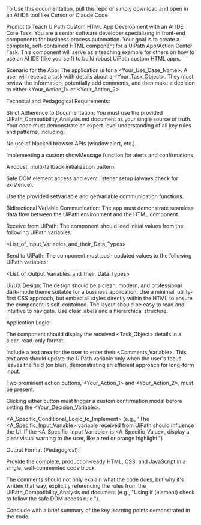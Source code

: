 To Use this documentation, pull this repo or simply download and open in an AI IDE tool like Cursor or Claude Code


Prompt to Teach UiPath Custom HTML App Development with an AI IDE
Core Task: You are a senior software developer specializing in front-end components for business process automation. Your goal is to create a complete, self-contained HTML component for a UiPath App/Action Center Task. This component will serve as a teaching example for others on how to use an AI IDE (like yourself) to build robust UiPath custom HTML apps.

Scenario for the App: The application is for a <Your_Use_Case_Name>. A user will receive a task with details about a <Your_Task_Object>. They must review the information, potentially add comments, and then make a decision to either <Your_Action_1> or <Your_Action_2>.

Technical and Pedagogical Requirements:

Strict Adherence to Documentation: You must use the provided UiPath_Compatibility_Analysis.md document as your single source of truth. Your code must demonstrate an expert-level understanding of all key rules and patterns, including:

No use of blocked browser APIs (window.alert, etc.).

Implementing a custom showMessage function for alerts and confirmations.

A robust, multi-fallback initialization pattern.

Safe DOM element access and event listener setup (always check for existence).

Use the provided setVariable and getVariable communication functions.

Bidirectional Variable Communication: The app must demonstrate seamless data flow between the UiPath environment and the HTML component.

Receive from UiPath: The component should load initial values from the following UiPath variables:

<List_of_Input_Variables_and_their_Data_Types>

Send to UiPath: The component must push updated values to the following UiPath variables:

<List_of_Output_Variables_and_their_Data_Types>

UI/UX Design: The design should be a clean, modern, and professional dark-mode theme suitable for a business application. Use a minimal, utility-first CSS approach, but embed all styles directly within the HTML to ensure the component is self-contained. The layout should be easy to read and intuitive to navigate. Use clear labels and a hierarchical structure.

Application Logic:

The component should display the received <Task_Object> details in a clear, read-only format.

Include a text area for the user to enter their <Comments_Variable>. This text area should update the UiPath variable only when the user's focus leaves the field (on blur), demonstrating an efficient approach for long-form input.

Two prominent action buttons, <Your_Action_1> and <Your_Action_2>, must be present.

Clicking either button must trigger a custom confirmation modal before setting the <Your_Decision_Variable>.

<A_Specific_Conditional_Logic_to_Implement> (e.g., "The <A_Specific_Input_Variable> variable received from UiPath should influence the UI. If the <A_Specific_Input_Variable> is <A_Specific_Value>, display a clear visual warning to the user, like a red or orange highlight.")

Output Format (Pedagogical):

Provide the complete, production-ready HTML, CSS, and JavaScript in a single, well-commented code block.

The comments should not only explain what the code does, but why it's written that way, explicitly referencing the rules from the UiPath_Compatibility_Analysis.md document (e.g., "Using if (element) check to follow the safe DOM access rule.").

Conclude with a brief summary of the key learning points demonstrated in the code.